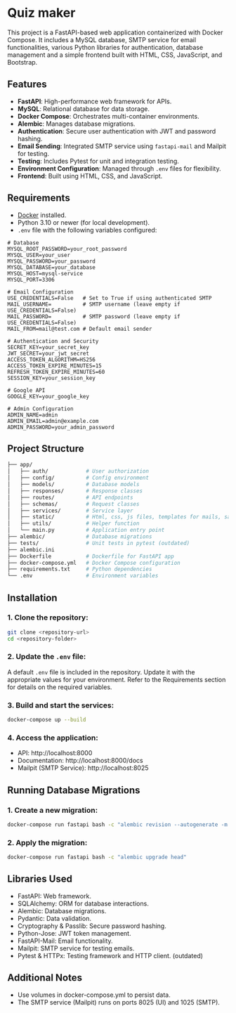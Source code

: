 # Quiz maker

This project is a FastAPI-based web application containerized with Docker Compose. It includes a MySQL database, SMTP service for email functionalities, various Python libraries for authentication, database management and a simple frontend built with HTML, CSS, JavaScript, and Bootstrap.

## Features

- **FastAPI**: High-performance web framework for APIs.
- **MySQL**: Relational database for data storage.
- **Docker Compose**: Orchestrates multi-container environments.
- **Alembic**: Manages database migrations.
- **Authentication**: Secure user authentication with JWT and password hashing.
- **Email Sending**: Integrated SMTP service using `fastapi-mail` and Mailpit for testing.
- **Testing**: Includes Pytest for unit and integration testing.
- **Environment Configuration**: Managed through `.env` files for flexibility.
- **Frontend**: Built using HTML, CSS, and JavaScript.

## Requirements

- [Docker](https://www.docker.com/) installed.
- Python 3.10 or newer (for local development).
- `.env` file with the following variables configured:

```env
# Database
MYSQL_ROOT_PASSWORD=your_root_password
MYSQL_USER=your_user
MYSQL_PASSWORD=your_password
MYSQL_DATABASE=your_database
MYSQL_HOST=mysql-service
MYSQL_PORT=3306

# Email Configuration
USE_CREDENTIALS=False   # Set to True if using authenticated SMTP
MAIL_USERNAME=          # SMTP username (leave empty if USE_CREDENTIALS=False)
MAIL_PASSWORD=          # SMTP password (leave empty if USE_CREDENTIALS=False)
MAIL_FROM=mail@test.com # Default email sender

# Authentication and Security
SECRET_KEY=your_secret_key
JWT_SECRET=your_jwt_secret
ACCESS_TOKEN_ALGORITHM=HS256
ACCESS_TOKEN_EXPIRE_MINUTES=15
REFRESH_TOKEN_EXPIRE_MINUTES=60
SESSION_KEY=your_session_key

# Google API
GOOGLE_KEY=your_google_key

# Admin Configuration
ADMIN_NAME=admin
ADMIN_EMAIL=admin@example.com
ADMIN_PASSWORD=your_admin_password
```

## Project Structure

```bash
├── app/
│   ├── auth/            # User authorization
│   ├── config/          # Config environment
│   ├── models/          # Database models
│   ├── responses/       # Response classes
│   ├── routes/          # API endpoints
│   ├── schemas/         # Request classes
│   ├── services/        # Service layer
│   ├── static/          # Html, css, js files, templates for mails, saving profile-images
│   ├── utils/           # Helper function
│   └── main.py          # Application entry point
├── alembic/             # Database migrations
├── tests/               # Unit tests in pytest (outdated)
├── alembic.ini
├── Dockerfile           # Dockerfile for FastAPI app
├── docker-compose.yml   # Docker Compose configuration
├── requirements.txt     # Python dependencies
└── .env                 # Environment variables
```

## Installation

### 1. Clone the repository:
```bash
git clone <repository-url>
cd <repository-folder>
```

### 2. Update the `.env` file:
A default `.env` file is included in the repository. Update it with the appropriate values for your environment. Refer to the Requirements section for details on the required variables.

### 3. Build and start the services:
```bash
docker-compose up --build
```

### 4. Access the application:
- API: http://localhost:8000
- Documentation: http://localhost:8000/docs
- Mailpit (SMTP Service): http://localhost:8025

## Running Database Migrations

### 1. Create a new migration:

```bash
docker-compose run fastapi bash -c "alembic revision --autogenerate -m 'Migration message'"
```

### 2. Apply the migration:

```bash
docker-compose run fastapi bash -c "alembic upgrade head"
```

## Libraries Used
- FastAPI: Web framework.
- SQLAlchemy: ORM for database interactions.
- Alembic: Database migrations.
- Pydantic: Data validation.
- Cryptography & Passlib: Secure password hashing.
- Python-Jose: JWT token management.
- FastAPI-Mail: Email functionality.
- Mailpit: SMTP service for testing emails.
- Pytest & HTTPx: Testing framework and HTTP client. (outdated)

## Additional Notes
- Use volumes in docker-compose.yml to persist data.
- The SMTP service (Mailpit) runs on ports 8025 (UI) and 1025 (SMTP).